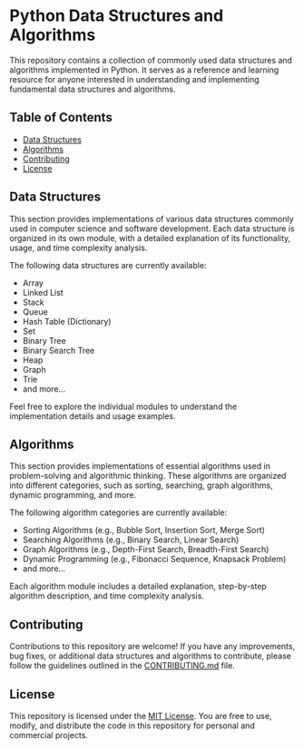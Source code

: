 




# Python Data Structures and Algorithms

This repository contains a collection of commonly used data structures and algorithms implemented in Python. It serves as a reference and learning resource for anyone interested in understanding and implementing fundamental data structures and algorithms.

## Table of Contents

- [Data Structures](#data-structures)
- [Algorithms](#algorithms)
- [Contributing](#contributing)
- [License](#license)

## Data Structures

This section provides implementations of various data structures commonly used in computer science and software development. Each data structure is organized in its own module, with a detailed explanation of its functionality, usage, and time complexity analysis.

The following data structures are currently available:

- Array
- Linked List
- Stack
- Queue
- Hash Table (Dictionary)
- Set
- Binary Tree
- Binary Search Tree
- Heap
- Graph
- Trie
- and more...

Feel free to explore the individual modules to understand the implementation details and usage examples.

## Algorithms

This section provides implementations of essential algorithms used in problem-solving and algorithmic thinking. These algorithms are organized into different categories, such as sorting, searching, graph algorithms, dynamic programming, and more.

The following algorithm categories are currently available:

- Sorting Algorithms (e.g., Bubble Sort, Insertion Sort, Merge Sort)
- Searching Algorithms (e.g., Binary Search, Linear Search)
- Graph Algorithms (e.g., Depth-First Search, Breadth-First Search)
- Dynamic Programming (e.g., Fibonacci Sequence, Knapsack Problem)
- and more...

Each algorithm module includes a detailed explanation, step-by-step algorithm description, and time complexity analysis.

## Contributing

Contributions to this repository are welcome! If you have any improvements, bug fixes, or additional data structures and algorithms to contribute, please follow the guidelines outlined in the [CONTRIBUTING.md](CONTRIBUTING.md) file.

## License

This repository is licensed under the [MIT License](LICENSE). You are free to use, modify, and distribute the code in this repository for personal and commercial projects.